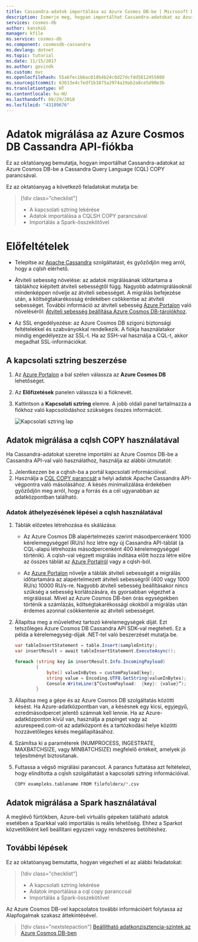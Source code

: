 ```yaml
---
title: Cassandra-adatok importálása az Azure Cosmos DB-be | Microsoft Docs
description: Ismerje meg, hogyan importálhat Cassandra-adatokat az Azure Cosmos DB-be a CQL másolás paranccsal.
services: cosmos-db
author: kanshiG
manager: kfile
ms.service: cosmos-db
ms.component: cosmosdb-cassandra
ms.devlang: dotnet
ms.topic: tutorial
ms.date: 11/15/2017
ms.author: govindk
ms.custom: mvc
ms.openlocfilehash: 55a6fec1b6ac018b4b24c0d27dcfdd5812455800
ms.sourcegitcommit: 63613e4c7edf1b1875a2974a29ab2a8ce5d90e3b
ms.translationtype: HT
ms.contentlocale: hu-HU
ms.lasthandoff: 08/29/2018
ms.locfileid: "43189676"
---
```

# <a name="migrate-your-data-to-azure-cosmos-db-cassandra-api-account"></a>Adatok migrálása az Azure Cosmos DB Cassandra API-fiókba

Ez az oktatóanyag bemutatja, hogyan importálhat Cassandra-adatokat az Azure Cosmos DB-be a Cassandra Query Language (CQL) COPY parancsával. 

Ez az oktatóanyag a következő feladatokat mutatja be:

> [!div class="checklist"]
> * A kapcsolati sztring lekérése
> * Adatok importálása a CQLSH COPY parancsával
> * Importálás a Spark-összekötővel 

# <a name="prerequisites"></a>Előfeltételek

* Telepítse az [Apache Cassandra](http://cassandra.apache.org/download/) szolgáltatást, és győződjön meg arról, hogy a *cqlsh* elérhető.  

* Átviteli sebesség növelése: az adatok migrálásának időtartama a táblákhoz kiépített átviteli sebességtől függ. Nagyobb adatmigrálásoknál mindenképpen növelje az átviteli sebességet. A migrálás befejezése után, a költségtakarékosság érdekében csökkentse az átviteli sebességet. További információ az átviteli sebesség [Azure Portalon](https://portal.azure.com) való növeléséről: [Átviteli sebesség beállítása Azure Cosmos DB-tárolókhoz](set-throughput.md).  

* Az SSL engedélyezése: az Azure Cosmos DB szigorú biztonsági feltételekkel és szabványokkal rendelkezik. A fiókja használatakor mindig engedélyezze az SSL-t. Ha az SSH-val használja a CQL-t, akkor megadhat SSL-információkat. 

## <a name="get-your-connection-string"></a>A kapcsolati sztring beszerzése

1. Az [Azure Portalon](https://portal.azure.com) a bal szélen válassza az **Azure Cosmos DB** lehetőséget.

2. Az **Előfizetések** panelen válassza ki a fióknevét.

3. Kattintson a **Kapcsolati sztring** elemre. A jobb oldali panel tartalmazza a fiókhoz való kapcsolódáshoz szükséges összes információt.

    ![Kapcsolati sztring lap](./media/cassandra-import-data/keys.png)

## <a name="migrate-data-by-using-cqlsh-copy"></a>Adatok migrálása a cqlsh COPY használatával

Ha Cassandra-adatokat szeretne importálni az Azure Cosmos DB-be a Cassandra API-val való használathoz, használja az alábbi útmutatót:

1. Jelentkezzen be a cqhsh-ba a portál kapcsolati információival.
2. Használja a [CQL COPY parancsát](http://cassandra.apache.org/doc/latest/tools/cqlsh.html#cqlsh) a helyi adatok Apache Cassandra API-végpontra való másolásához. A késés minimalizálása érdekében győződjön meg arról, hogy a forrás és a cél ugyanabban az adatközpontban található.

### <a name="steps-to-move-data-with-cqlsh"></a>Adatok áthelyezésének lépései a cqlsh használatával

1. Táblák előzetes létrehozása és skálázása:
    * Az Azure Cosmos DB alapértelmezés szerint másodpercenként 1000 kérelemegységgel (RU/s) hoz létre egy új Cassandra API-táblát (a CQL-alapú létrehozás másodpercenként 400 kérelemegységgel történik). A cqlsh-val végzett migrálás indítása előtt hozza létre előre az összes táblát az [Azure Portalról](https://portal.azure.com) vagy a cqlsh-ból. 

    * Az [Azure Portalon](https://portal.azure.com) növelje a táblák átviteli sebességét a migrálás időtartamára az alapértelmezett átviteli sebességről (400 vagy 1000 RU/s) 10000 RU/s-re. Nagyobb átviteli sebesség beállításakor nincs szükség a sebesség korlátozására, és gyorsabban végezhet a migrálással. Mivel az Azure Cosmos DB-ben órás egységekben történik a számlázás, költségtakarékossági okokból a migrálás után érdemes azonnal csökkentenie az átviteli sebességet.

2. Állapítsa meg a művelethez tartozó kérelemegységek díját. Ezt tetszőleges Azure Cosmos DB Cassandra API SDK-val megteheti. Ez a példa a kérelemegység-díjak .NET-tel való beszerzését mutatja be. 

    ```csharp
    var tableInsertStatement = table.Insert(sampleEntity);
    var insertResult = await tableInsertStatement.ExecuteAsync();

    foreach (string key in insertResult.Info.IncomingPayload)
            {
                byte[] valueInBytes = customPayload[key];
                string value = Encoding.UTF8.GetString(valueInBytes);
                Console.WriteLine($“CustomPayload:  {key}: {value}”);
            }
 
    ``` 

3. Állapítsa meg a gépe és az Azure Cosmos DB szolgáltatás közötti késést. Ha Azure-adatközpontban van, a késésnek egy kicsi, egyjegyű, ezredmásodpercet jelentő számnak kell lennie. Ha az Azure-adatközponton kívül van, használja a pspinget vagy az azurespeed.com-ot az adatközpont és a tartózkodási helye közötti hozzávetőleges késés megállapításához.   

4. Számítsa ki a paraméterek (NUMPROCESS, INGESTRATE, MAXBATCHSIZE, vagy MINBATCHSIZE) megfelelő értékeit, amelyek jó teljesítményt biztosítanak. 

5. Futtassa a végső migrálási parancsot. A parancs futtatása azt feltételezi, hogy elindította a cqlsh szolgáltatást a kapcsolati sztring információival.

   ```bash
   COPY exampleks.tablename FROM filefolderx/*.csv 
   ```

## <a name="migrate-data-by-using-spark"></a>Adatok migrálása a Spark használatával

A meglévő fürtökben, Azure-beli virtuális gépeken található adatok esetében a Sparkkal való importálás is reális lehetőség. Ehhez a Sparkot közvetítőként kell beállítani egyszeri vagy rendszeres betöltéshez. 

## <a name="next-steps"></a>További lépések

Ez az oktatóanyag bemutatta, hogyan végezheti el az alábbi feladatokat:

> [!div class="checklist"]
> * A kapcsolati sztring lekérése
> * Adatok importálása a cql copy paranccsal
> * Importálás a Spark-összekötővel 

Az Azure Cosmos DB-vel kapcsolatos további információért folytassa az Alapfogalmak szakasz áttekintésével. 

> [!div class="nextstepaction"]
>[Beállítható adatkonzisztencia-szintek az Azure Cosmos DB-ben](../cosmos-db/consistency-levels.md)
